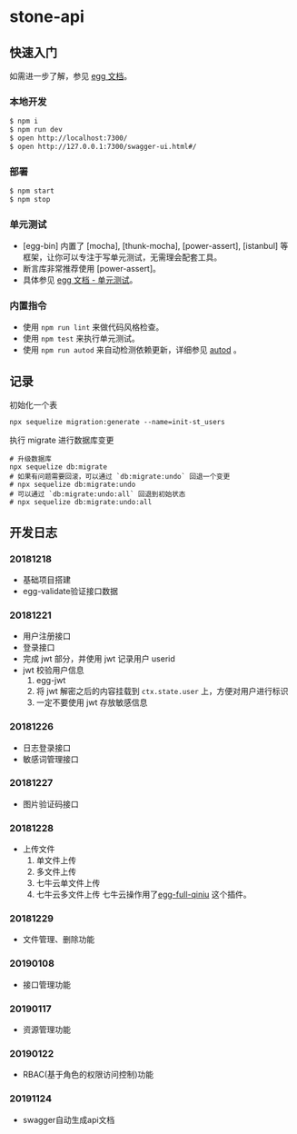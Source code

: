 # stone-api

## 快速入门

<!-- 在此次添加使用文档 -->

如需进一步了解，参见 [egg 文档][egg]。

### 本地开发

```bash
$ npm i
$ npm run dev
$ open http://localhost:7300/
$ open http://127.0.0.1:7300/swagger-ui.html#/
```

### 部署

```bash
$ npm start
$ npm stop
```

### 单元测试

- [egg-bin] 内置了 [mocha], [thunk-mocha], [power-assert], [istanbul] 等框架，让你可以专注于写单元测试，无需理会配套工具。
- 断言库非常推荐使用 [power-assert]。
- 具体参见 [egg 文档 - 单元测试](https://eggjs.org/zh-cn/core/unittest)。

### 内置指令

- 使用 `npm run lint` 来做代码风格检查。
- 使用 `npm test` 来执行单元测试。
- 使用 `npm run autod` 来自动检测依赖更新，详细参见 [autod](https://www.npmjs.com/package/autod) 。

## 记录
初始化一个表
```
npx sequelize migration:generate --name=init-st_users

```
执行 migrate 进行数据库变更
```
# 升级数据库
npx sequelize db:migrate
# 如果有问题需要回滚，可以通过 `db:migrate:undo` 回退一个变更
# npx sequelize db:migrate:undo
# 可以通过 `db:migrate:undo:all` 回退到初始状态
# npx sequelize db:migrate:undo:all
```

## 开发日志

### 20181218
- 基础项目搭建
- egg-validate验证接口数据

### 20181221
- 用户注册接口
- 登录接口
- 完成 jwt 部分，并使用 jwt 记录用户 userid
- jwt 校验用户信息
  1. egg-jwt 
  2. 将 jwt 解密之后的内容挂载到 `ctx.state.user` 上，方便对用户进行标识
  3. 一定不要使用 jwt 存放敏感信息

### 20181226
- 日志登录接口
- 敏感词管理接口

### 20181227
- 图片验证码接口

### 20181228
- 上传文件
  1. 单文件上传
  2. 多文件上传
  3. 七牛云单文件上传
  4. 七牛云多文件上传
七牛云操作用了[egg-full-qiniu] 这个插件。

### 20181229
- 文件管理、删除功能

### 20190108
- 接口管理功能

### 20190117
- 资源管理功能

### 20190122
- RBAC(基于角色的权限访问控制)功能

### 20191124
- swagger自动生成api文档

[egg]: https://eggjs.org
[egg-full-qiniu]: https://github.com/alex-my/egg-full-qiniu
